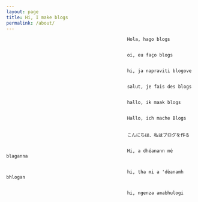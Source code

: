 ```yaml
---
layout: page
title: Hi, I make blogs
permalink: /about/
---
```



                                                 Hola, hago blogs                                                           


                                                 oi, eu faço blogs                                                    


                                                 hi, ja napraviti blogove                                              
 

                                                 salut, je fais des blogs                                          


                                                 hallo, ik maak blogs 


                                                 Hallo, ich mache Blogs


                                                 こんにちは、私はブログを作る


                                                 Hi, a dhéanann mé blaganna   


                                                 hi, tha mi a 'dèanamh bhlogan

 
                                                 hi, ngenza amabhulogi
